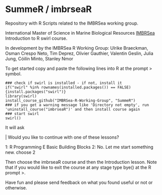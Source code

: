 # SummeR / imbrseaR
Repository with R Scripts related to the IMBRSea working group. 

International Master of Science in Marine Biological Resources [IMBRSea](http://www.imbrsea.eu/) Introduction to R swirl course.

In development by the IMBRSea R Working Group: Ulrike Braeckman, Osman Crespo Neto, Tim Deprez, Olivier Gauthier, Valentin Geslin, Julia Jung, Cóilín Minto, Stanley Nmor

To get started copy and paste the following lines into R at the prompt > symbol.

```
### check if swirl is installed - if not, install it
if("swirl" %in% rownames(installed.packages()) == FALSE) {install.packages("swirl")}
library(swirl)
install_course_github("IMBRSea-R-Working-Group", "SummeR")
### if you get a warning message like 'Directory not empty', run 'uninstall_course("imbrseaR")' and then install course again
### start swirl
swirl()
```
It will ask

| Would you like to continue with one of these lessons?

1: R Programming E Basic Building Blocks
2: No. Let me start something new.
choose 2

Then choose the imbrseaR course and then the Introduction lesson. Note that if you would like to exit the course at any stage type bye() at the R prompt >.

Have fun and please send feedback on what you found useful or not or otherwise.
